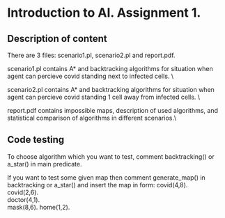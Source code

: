 # Introduction to AI. Assignment 1.

## Description of content
There are 3 files: scenario1.pl, scenario2.pl and report.pdf. 

scenario1.pl contains A* and backtracking algorithms for situation when agent can percieve covid standing next to infected cells. \

scenario2.pl contains A* and backtracking algorithms for situation when agent can percieve covid standing 1 cell away from infected cells. \

report.pdf contains impossible maps, description of used algorithms, and statistical comparison of algorithms in different scenarios.\

## Code testing
To choose algorithm which you want to test, comment backtracking() or a_star() in main predicate.

If you want to test some given map then comment generate_map() in backtracking or a_star() and insert the map in form:
covid(4,8).          
covid(2,6).            
doctor(4,1).        
mask(8,6).
home(1,2).

